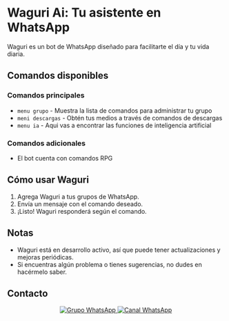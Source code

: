 # Waguri Ai: Tu asistente en WhatsApp

Waguri es un bot de WhatsApp diseñado para facilitarte el día y tu vida diaria.

## Comandos disponibles
### Comandos principales
* `menu grupo` - Muestra la lista de comandos para administrar tu grupo
* `meni descargas` - Obtén tus medios a través de comandos de descargas
* `menu ia` - Aqui vas a encontrar las funciones de inteligencia artificial 

### Comandos adicionales
* El bot cuenta con comandos RPG

## Cómo usar Waguri
1. Agrega Waguri a tus grupos de WhatsApp.
2. Envía un mensaje con el comando deseado.
3. ¡Listo! Waguri responderá según el comando.

## Notas
* Waguri está en desarrollo activo, así que puede tener actualizaciones y mejoras periódicas.
* Si encuentras algún problema o tienes sugerencias, no dudes en hacérmelo saber.

## Contacto
<p align="center">
  <a href="https://chat.whatsapp.com/GqKwwoV2JJaJDP2SL7SddX">
    <img src="https://img.shields.io/badge/WhatsApp%20grupo-25D366?style=for-the-badge&logo=whatsapp&logoColor=white" alt="Grupo WhatsApp"/>
  </a>
  <a href="https://whatsapp.com/channel/0029VaJxgcB0bIdvuOwKTM2Y">
    <img src="https://img.shields.io/badge/WhatsApp%20channel-25D366?style=for-the-badge&logo=whatsapp&logoColor=white" alt="Canal WhatsApp"/>
  </a>
</p>

